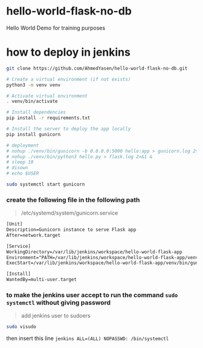# hello-world-flask-no-db
Hello World Demo for training purposes

# how to deploy in jenkins
```bash
git clone https://github.com/AhmedYasen/hello-world-flask-no-db.git

# Create a virtual environment (if not exists)
python3 -m venv venv

# Activate virtual environment
. venv/bin/activate

# Install dependencies
pip install -r requirements.txt

# Install the server to deploy the app locally
pip install gunicorn

# deployment
# nohup ./venv/bin/gunicorn -b 0.0.0.0:5000 hello:app > gunicorn.log 2>&1 &
# nohup ./venv/bin/python3 hello.py > flask.log 2>&1 &
# sleep 10
# disown
# echo $USER

sudo systemctl start gunicorn
```
### create the following file in the following path
> /etc/systemd/system/gunicorn.service
```txt
[Unit]
Description=Gunicorn instance to serve Flask app
After=network.target

[Service]
WorkingDirectory=/var/lib/jenkins/workspace/hello-world-flask-app
Environment="PATH=/var/lib/jenkins/workspace/hello-world-flask-app/venv/bin"
ExecStart=/var/lib/jenkins/workspace/hello-world-flask-app/venv/bin/gunicorn -b 0.0.0.0:5000 app:app

[Install]
WantedBy=multi-user.target
```

### to make the jenkins user accept to run the command `sudo systemctl` without giving password
> add jenkins user to sudoers
>
```bash
sudo visudo
```

then insert this line `jenkins ALL=(ALL) NOPASSWD: /bin/systemctl`
